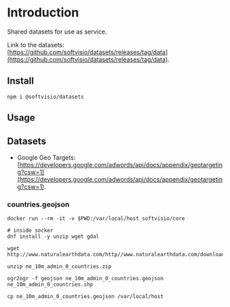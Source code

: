 # Introduction

Shared datasets for use as service.

Link to the datasets: [https://github.com/softvisio/datasets/releases/tag/data](https://github.com/softvisio/datasets/releases/tag/data).

## Install

```shell
npm i @softvisio/datasets
```

## Usage

<!-- Tell about how to use the project, give code examples -->

## Datasets

-   Google Geo Targets: [https://developers.google.com/adwords/api/docs/appendix/geotargeting?csw=1](https://developers.google.com/adwords/api/docs/appendix/geotargeting?csw=1).

### countries.geojson

```shell
docker run --rm -it -v $PWD:/var/local/host softvisio/core

# inside socker
dnf install -y unzip wget gdal

wget http://www.naturalearthdata.com/http//www.naturalearthdata.com/download/10m/cultural/ne_10m_admin_0_countries.zip

unzip ne_10m_admin_0_countries.zip

ogr2ogr -f geojson ne_10m_admin_0_countries.geojson ne_10m_admin_0_countries.shp

cp ne_10m_admin_0_countries.geojson /var/local/host
```
